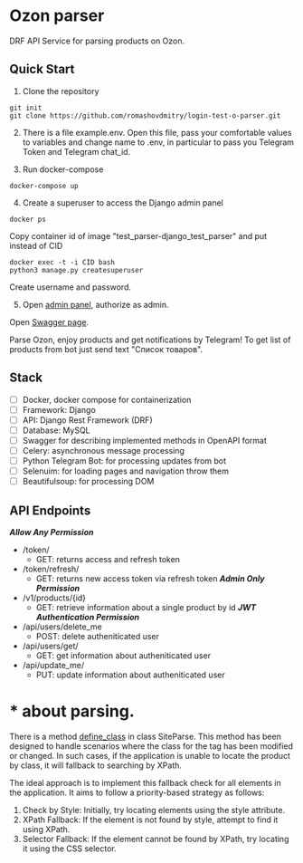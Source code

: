# Ozon parser

DRF API Service for parsing products on Ozon. 

## Quick Start

1. Clone the repository

```
git init
git clone https://github.com/romashovdmitry/login-test-o-parser.git
```
2. There is a file example.env. Open this file, pass your comfortable values to variables and change name to .env, in particular to pass you Telegram Token and Telegram chat_id. 

3. Run docker-compose 

```
docker-compose up
```

4. Create a superuser to access the Django admin panel

```
docker ps
```

Copy container id of image "test_parser-django_test_parser" and put instead of CID

```
docker exec -t -i CID bash
python3 manage.py createsuperuser
```

Create username and password. 

5. Open [admin panel](http://127.0.0.1:8000/admin/), authorize as admin. 

Open [Swagger page](http://127.0.0.1:8000/docs/). 

Parse Ozon, enjoy products and get notifications by Telegram!
To get list of products from bot just send text "Список товаров".

## Stack

- [ ] Docker, docker compose for containerization
- [ ] Framework: Django
- [ ] API: Django Rest Framework (DRF)
- [ ] Database: MySQL
- [ ] Swagger for describing implemented methods in OpenAPI format
- [ ] Celery: asynchronous message processing
- [ ] Python Telegram Bot: for processing updates from bot
- [ ] Selenuim: for loading pages and navigation throw them
- [ ] Beautifulsoup: for processing DOM

## API Endpoints

***Allow Any Permission***
- /token/
    - GET: returns access and refresh token
- /token/refresh/
    - GET: returns new access token via refresh token
***Admin Only Permission***
- /v1/products/{id}
    - GET: retrieve information about a single product by id
***JWT Authentication Permission***
- /api/users/delete_me
  - POST: delete autheniticated user
- /api/users/get/
  - GET: get information about autheniticated user
- /api/update_me/
  - PUT: update information about autheniticated user
# * about parsing. 

There is a method [define_class](https://github.com/romashovdmitry/login-test-o-parser/blob/f7bbae15c69d8020695856b861280f58522ff517/api/parser.py#L39-L50) in class SiteParse. This method has been designed to handle scenarios where the class for the tag has been modified or changed. In such cases, if the application is unable to locate the product by class, it will fallback to searching by XPath.

The ideal approach is to implement this fallback check for all elements in the application. It aims to follow a priority-based strategy as follows:

1. Check by Style: Initially, try locating elements using the style attribute.
2. XPath Fallback: If the element is not found by style, attempt to find it using XPath.
3. Selector Fallback: If the element cannot be found by XPath, try locating it using the CSS selector.
